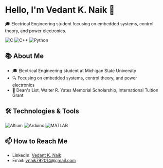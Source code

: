# Hello, I'm Vedant K. Naik 👋
🎓 Electrical Engineering student focusing on embedded systems, control theory, and power electronics.

![C](https://img.shields.io/badge/-C-00599C?style=flat-square&logo=c)
![C++](https://img.shields.io/badge/-C++-00599C?style=flat-square&logo=c)
![Python](https://img.shields.io/badge/-Python-8fcfd1?style=flat-square&logo=Python)

## 📚 About Me
- 🎓 Electrical Engineering student at Michigan State University
- 🔍 Focusing on embedded systems, control theory, and power electronics
- 🏅 Dean's List, Walter R. Yates Memorial Scholarship, International Tuition Grant

## 🛠 Technologies & Tools
![Altium](https://img.shields.io/badge/-Altium-9cf)
![Arduino](https://img.shields.io/badge/-Arduino-blue)
![MATLAB](https://img.shields.io/badge/-MATLAB-orange)

## 📫 How to Reach Me
- LinkedIn: [Vedant K. Naik](https://www.linkedin.com/in/vedantknaik)
- Email: [vnaik792014@gmail.com](mailto:vnaik792014@gmail.com)
